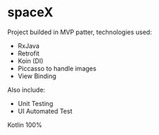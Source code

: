 # spaceX

Project builded in MVP patter, technologies used:
- RxJava
- Retrofit
- Koin (DI)
- Piccasso to handle images
- View Binding

Also include:
 - Unit Testing
 - UI Automated Test
 
 Kotlin 100%
